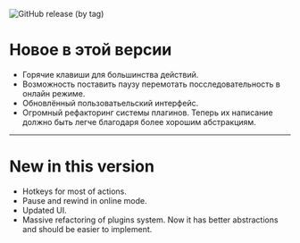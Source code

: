 ![GitHub release (by tag)](https://img.shields.io/github/downloads/dioram/Elektronik-Tools-2.0/v3.3.0-rc1/total)

# Новое в этой версии
- Горячие клавиши для большинства действий.
- Возможность поставить паузу перемотать посследовательность в онлайн режиме.
- Обновлённый пользоватьельский интерфейс.
- Огромный рефакторинг системы плагинов. Теперь их написание должно быть легче благодаря более хорошим абстракциям. 

-----------------------

# New in this version
- Hotkeys for most of actions.
- Pause and rewind in online mode.
- Updated UI.
- Massive refactoring of plugins system. Now it has better abstractions and should be easier to implement.